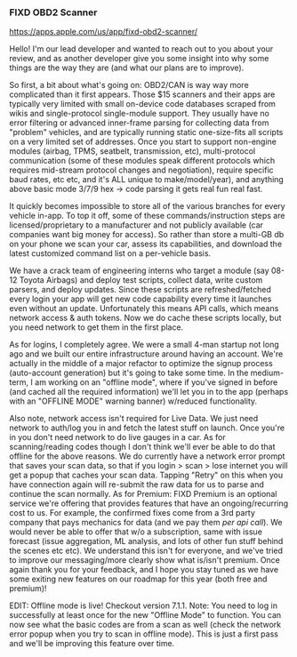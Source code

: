 

### FIXD OBD2 Scanner

https://apps.apple.com/us/app/fixd-obd2-scanner/

Hello! I'm our lead developer and wanted to reach out to you about your review, and as another developer give you some insight into why some things are the way they are (and what our plans are to improve).

So first, a bit about what's going on: OBD2/CAN is way way more complicated than it first appears. Those $15 scanners and their apps are typically very limited with small on-device code databases scraped from wikis and single-protocol single-module support. They usually have no error filtering or advanced inner-frame parsing for collecting data from "problem" vehicles, and are typically running static one-size-fits all scripts on a very limited set of addresses. Once you start to support non-engine modules (airbag, TPMS, seatbelt, transmission, etc), multi-protocol communication (some of these modules speak different protocols which requires mid-stream protocol changes and negotiation), require specific baud rates, etc etc, and it's ALL unique to make/model/year), and anything above basic mode 3/7/9 hex -> code parsing it gets real fun real fast.

It quickly becomes impossible to store all of the various branches for every vehicle in-app. To top it off, some of these commands/instruction steps are licensed/proprietary to a manufacturer and not publicly available (car companies want big money for access). So rather than store a multi-GB db on your phone we scan your car, assess its capabilities, and download the latest customized command list on a per-vehicle basis.

We have a crack team of engineering interns who target a module (say 08-12 Toyota Airbags) and deploy test scripts, collect data, write custom parsers, and deploy updates. Since these scripts are refreshed/fetched every login your app will get new code capability every time it launches even without an update. Unfortunately this means API calls, which means network access & auth tokens. Now we do cache these scripts locally, but you need network to get them in the first place.

As for logins, I completely agree. We were a small 4-man startup not long ago and we built our entire infrastructure around having an account. We're actually in the middle of a major refactor to optimize the signup process (auto-account generation) but it's going to take some time. In the medium-term, I am working on an "offline mode", where if you've signed in before (and cached all the required information) we'll let you in to the app (perhaps with an "OFFLINE MODE" warning banner) w/reduced functionality.

Also note, network access isn't required for Live Data. We just need network to auth/log you in and fetch the latest stuff on launch. Once you're in you don't need network to do live gauges in a car. As for scanning/reading codes though I don't think we'll ever be able to do that offline for the above reasons. We do currently have a network error prompt that saves your scan data, so that if you login > scan > lose internet you will get a popup that caches your scan data. Tapping "Retry" on this when you have connection again will re-submit the raw data for us to parse and continue the scan normally. As for Premium: FIXD Premium is an optional service we're offering that provides features that have an ongoing/recurring cost to us. For example, the confirmed fixes come from a 3rd party company that pays mechanics for data (and we pay them *per api call*). We would never be able to offer that w/o a subscription, same with issue forecast (issue aggregation, ML analysis, and lots of other fun stuff behind the scenes etc etc). We understand this isn't for everyone, and we've tried to improve our messaging/more clearly show what is/isn't premium. Once again thank you for your feedback, and I hope you stay tuned as we have some exiting new features on our roadmap for this year (both free and premium)!


EDIT: Offline mode is live! Checkout version 7.1.1. Note: You need to log in successfully at least once for the new "Offline Mode" to function. You can now see what the basic codes are from a scan as well (check the network error popup when you try to scan in offline mode). This is just a first pass and we'll be improving this feature over time.